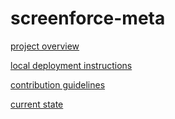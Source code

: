 # screenforce-meta

[project overview](https://github.com/revaturelabs/screenforce-meta/wiki)

[local deployment instructions](https://github.com/revaturelabs/screenforce-meta/wiki/Configuring-for-Local-Deployment)

[contribution guidelines](https://github.com/revaturelabs/screenforce-meta/wiki/Contribution-Guidelines)

[current state](https://github.com/revaturelabs/screenforce-meta/wiki/Current-State)



